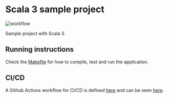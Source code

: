 # Scala 3 sample project
![workflow](https://github.com/guidok91/scala-example/actions/workflows/ci.yml/badge.svg)

Sample project with Scala 3.

## Running instructions
Check the [Makefile](Makefile) for how to compile, test and run the application.

## CI/CD
A Github Actions workflow for CI/CD is defined [here](.github/workflows) and can be seen [here](https://github.com/guidok91/scala-example/actions).
